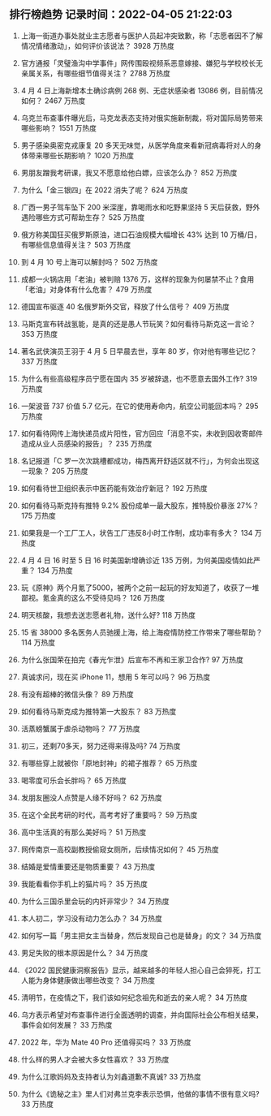 
## 排行榜趋势 记录时间：2022-04-05 21:22:03
  
  1. 上海一街道办事处就业主志愿者与医护人员起冲突致歉，称「志愿者因不了解情况情绪激动」，如何评价该说法？ 3928 万热度
    
  2. 官方通报「灵璧渔沟中学事件」网传围殴视频系恶意嫁接、嫌犯与学校校长无亲属关系，有哪些细节值得关注？ 2788 万热度
    
  3. 4 月 4 日上海新增本土确诊病例 268 例、无症状感染者 13086 例，目前情况如何？ 2467 万热度
    
  4. 乌克兰布查事件曝光后，马克龙表态支持对俄实施新制裁，将对国际局势带来哪些影响？ 1551 万热度
    
  5. 男子感染奥密克戎康复 20 多天无味觉，从医学角度来看新冠病毒将对人的身体带来哪些长期影响？ 1020 万热度
    
  6. 男朋友蹭我考研课，我又不愿意给他白嫖，应该怎么办？ 852 万热度
    
  7. 为什么「金三银四」在 2022 消失了呢？ 624 万热度
    
  8. 广西一男子驾车坠下 200 米深崖，靠喝雨水和吃野果坚持 5 天后获救，野外遇险哪些方式可帮助生存？ 525 万热度
    
  9. 俄方称美国狂买俄罗斯原油，进口石油规模大幅增长 43% 达到 10 万桶/日，有哪些信息值得关注？ 503 万热度
    
  10. 到 4 月 10 号上海可以解封吗？ 502 万热度
    
  11. 成都一火锅店用「老油」被判赔 1376 万，这样的现象为何屡禁不止？食用「老油」对身体有什么危害？ 479 万热度
    
  12. 德国宣布驱逐 40 名俄罗斯外交官，释放了什么信号？ 409 万热度
    
  13. 马斯克宣布转战氢能，是真的还是愚人节玩笑？如何看待马斯克这一言论？ 353 万热度
    
  14. 著名武侠演员王羽于 4 月 5 日早晨去世，享年 80 岁，你对他有哪些记忆？ 337 万热度
    
  15. 为什么有些高级程序员宁愿在国内 35 岁被辞退，也不愿意去国外工作? 319 万热度
    
  16. 一架波音 737 价值 5.7 亿元，在它的使用寿命内，航空公司能回本吗？ 295 万热度
    
  17. 如何看待网传上海快递员成片阳性，官方回应「消息不实，未收到因收寄邮件造成从业人员感染的报告」？ 235 万热度
    
  18. 名记报道「C 罗一次次跳槽都成功，梅西离开舒适区就不行」，为何会出现这一现象？ 205 万热度
    
  19. 如何看待世卫组织表示中医药能有效治疗新冠？ 192 万热度
    
  20. 如何看待马斯克持有推特 9.2% 股份成单一最大股东，推特股价暴涨 27%？ 175 万热度
    
  21. 如果我是一个工厂工人，状告工厂违反8小时工作制，成功率有多大？ 134 万热度
    
  22. 4 月 4 日 16 时至 5 日 16 时美国新增确诊近 135 万例，为何美国疫情如此严重？ 134 万热度
    
  23. 玩《原神》两个月氪了5000，被两个之前一起玩的好友知道了，收获了一堆鄙视。氪金真的这么不受待见吗？ 126 万热度
    
  24. 明天核酸，我想去送志愿者礼物，送什么好? 118 万热度
    
  25. 15 省 38000 多名医务人员驰援上海，给上海疫情防控工作带来了哪些帮助？ 114 万热度
    
  26. 为什么张国荣在拍完《春光乍泄》后宣布不再和王家卫合作? 97 万热度
    
  27. 真诚求问，现在买 iPhone 11，想用 5 年可以吗？ 96 万热度
    
  28. 有没有超棒的微信头像？ 89 万热度
    
  29. 如何看待马斯克成为推特第一大股东？ 83 万热度
    
  30. 活蒸螃蟹属于虐杀动物吗？ 77 万热度
    
  31. 初三，还剩70多天，努力还得来得及吗? 74 万热度
    
  32. 有哪些穿上就被你「原地封神」的裙子推荐？ 65 万热度
    
  33. 喝零度可乐会长胖吗？ 65 万热度
    
  34. 发朋友圈没人点赞是人缘不好吗？ 62 万热度
    
  35. 在这个全民考研的时代，高考考好了重要吗？ 59 万热度
    
  36. 高中生活真的有那么美好吗？ 51 万热度
    
  37. 网传南京一高校副教授偷窥女厕所，后续情况如何？ 45 万热度
    
  38. 结婚是爱情重要还是物质重要？ 43 万热度
    
  39. 我能看看你手机上的猫片吗？ 35 万热度
    
  40. 为什么三国杀里会玩的内奸非常少？ 34 万热度
    
  41. 本人初二，学习没有动力怎么办？ 34 万热度
    
  42. 如何写一篇「男主把女主当替身，然后发现自己也是替身」的文？ 34 万热度
    
  43. 男足失败的根本原因是什么？ 34 万热度
    
  44. 《2022 国民健康洞察报告》显示，越来越多的年轻人担心自己会猝死，打工人能为身体健康做出哪些改变？ 34 万热度
    
  45. 清明节，在疫情之下，我们该如何纪念祖先和逝去的亲人呢？ 34 万热度
    
  46. 乌方表示希望对布查事件进行全面透明的调查，并向国际社会公布相关结果，事件会如何发展？ 33 万热度
    
  47. 2022 年，华为 Mate 40 Pro 还值得买吗？ 33 万热度
    
  48. 什么样的男人才会被大多女性喜欢？ 33 万热度
    
  49. 为什么江歌妈妈及支持者认为刘鑫道歉不真诚? 33 万热度
    
  50. 为什么《诡秘之主》里人们对弗兰克李表示恐惧，他做的事情不很有意义吗? 33 万热度
    